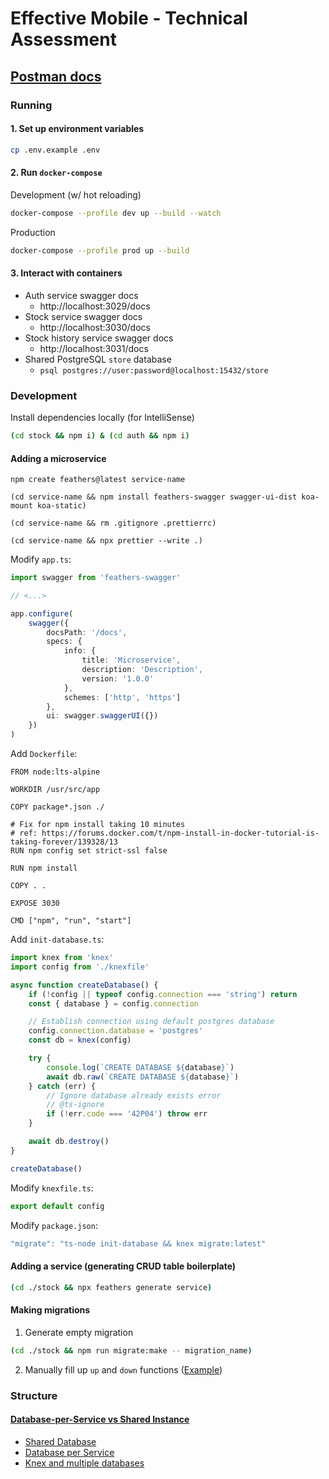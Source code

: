 # Effective Mobile - Technical Assessment


## [Postman docs](https://www.postman.com/liprikon/effective-mobile-technical-assessment/documentation/xy0gcbl/effective-mobile-technical-assessment)



### Running

#### 1. Set up environment variables

```bash
cp .env.example .env
```

#### 2. Run `docker-compose`


Development (w/ hot reloading)
```bash
docker-compose --profile dev up --build --watch
```

Production
```bash
docker-compose --profile prod up --build
```

#### 3. Interact with containers

- Auth service swagger docs
    - http://localhost:3029/docs
- Stock service swagger docs
    - http://localhost:3030/docs
- Stock history service swagger docs
    - http://localhost:3031/docs
- Shared PostgreSQL `store` database
    - `psql postgres://user:password@localhost:15432/store`



### Development

Install dependencies locally (for IntelliSense)

```bash
(cd stock && npm i) & (cd auth && npm i)
```

#### Adding a microservice

```
npm create feathers@latest service-name
```

```
(cd service-name && npm install feathers-swagger swagger-ui-dist koa-mount koa-static)
```

```
(cd service-name && rm .gitignore .prettierrc)
```

```
(cd service-name && npx prettier --write .)
```

Modify `app.ts`:

```ts
import swagger from 'feathers-swagger'

// <...>

app.configure(
    swagger({
        docsPath: '/docs',
        specs: {
            info: {
                title: 'Microservice',
                description: 'Description',
                version: '1.0.0'
            },
            schemes: ['http', 'https']
        },
        ui: swagger.swaggerUI({})
    })
)
```


Add `Dockerfile`:
```docker
FROM node:lts-alpine

WORKDIR /usr/src/app

COPY package*.json ./

# Fix for npm install taking 10 minutes
# ref: https://forums.docker.com/t/npm-install-in-docker-tutorial-is-taking-forever/139328/13
RUN npm config set strict-ssl false

RUN npm install

COPY . .

EXPOSE 3030

CMD ["npm", "run", "start"]
```

Add `init-database.ts`:
```ts
import knex from 'knex'
import config from './knexfile'

async function createDatabase() {
    if (!config || typeof config.connection === 'string') return
    const { database } = config.connection

    // Establish connection using default postgres database
    config.connection.database = 'postgres'
    const db = knex(config)

    try {
        console.log(`CREATE DATABASE ${database}`)
        await db.raw(`CREATE DATABASE ${database}`)
    } catch (err) {
        // Ignore database already exists error
        // @ts-ignore
        if (!err.code === '42P04') throw err
    }

    await db.destroy()
}

createDatabase()
```

Modify `knexfile.ts`:
```ts
export default config
```

Modify `package.json`: 
```js
"migrate": "ts-node init-database && knex migrate:latest"
```



#### Adding a service (generating CRUD table boilerplate)

```bash
(cd ./stock && npx feathers generate service)
```

#### Making migrations

1. Generate empty migration
```bash
(cd ./stock && npm run migrate:make -- migration_name)
```

2. Manually fill up `up` and `down` functions ([Example](https://feathersjs.com/guides/basics/schemas#creating-a-migration))


### Structure

#### [Database-per-Service vs Shared Instance](https://mts88.medium.com/database-per-service-or-shared-database-e73cfb756aa1)


- [Shared Database](https://microservices.io/patterns/data/shared-database.html)
- [Database per Service](https://microservices.io/patterns/data/database-per-service.html)
- [Knex and multiple databases](https://stackoverflow.com/a/57196477)